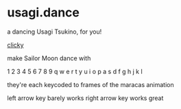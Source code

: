 # usagi.dance

a dancing Usagi Tsukino, for you!

<a href="https://icze4r.github.io/usagi.dance/usagi.html">clicky</a>

make Sailor Moon dance with

1 2 3 4 5 6 7 8 9 
q w e r t y u i o p
a s d f g h j k l

they're each keycoded to frames of the maracas animation

left arrow key barely works
right arrow key works great
